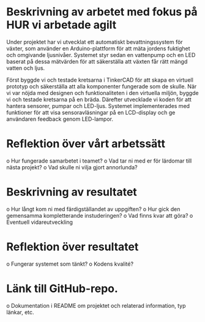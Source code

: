# Beskrivning av arbetet med fokus på HUR vi arbetade agilt
Under projektet har vi utvecklat ett automatiskt bevattningssystem för växter, som använder en 
Arduino-plattform för att mäta jordens fuktighet och omgivande ljusnivåer. Systemet styr sedan en 
vattenpump och en LED baserat på dessa mätvärden för att säkerställa att växten får rätt mängd 
vatten och ljus. 

Först byggde vi och testade kretsarna i TinkerCAD för att skapa en virtuell prototyp och säkerställa 
att alla komponenter fungerade som de skulle. När vi var nöjda med designen och funktionaliteten i den 
virtuella miljön, byggde vi och testade kretsarna på en bräda. Därefter utvecklade vi koden för att hantera 
sensorer, pumpar och LED-ljus. Systemet implementerades med funktioner för att visa sensoravläsningar på en 
LCD-display och ge användaren feedback genom LED-lampor. 

# Reflektion över vårt arbetssätt
o Hur fungerade samarbetet i teamet?
o Vad tar ni med er för lärdomar till nästa projekt?
o Vad skulle ni vilja gjort annorlunda?

# Beskrivning av resultatet
o Hur långt kom ni med färdigställandet av uppgiften?
o Hur gick den gemensamma kompletterande instuderingen?
o Vad finns kvar att göra?
o Eventuell vidareutveckling

# Reflektion över resultatet
o Fungerar systemet som tänkt?
o Kodens kvalité?

# Länk till GitHub-repo.
o Dokumentation i README om projektet och relaterad information, typ länkar,
etc.
